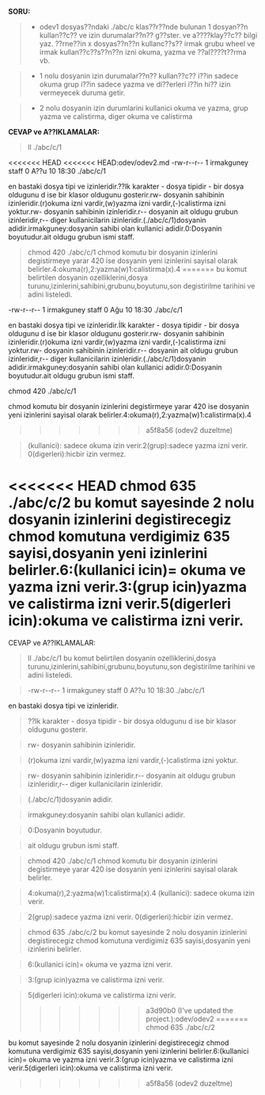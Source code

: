 **SORU:**


> - odev1 dosyas??ndaki ./abc/c klas??r??nde bulunan 1 dosyan??n kullan??c?? ve izin durumalar??n?? g??ster. ve a????klay??c?? bilgi yaz. ??rne??in x dosyas??n??n kullanc??s?? irmak grubu wheel ve irmak kullan??c??s??n??n izni okuma, yazma ve ??al????t??rma vb. 


> - 1 nolu dosyanin  izin durumalar??n?? kullan??c?? i??in sadece okuma grup i??in sadece yazma ve di??erleri i??in hi?? izin vermeyecek duruma getir.


> - 2 nolu dosyanin izin durumlarini kullanici okuma ve yazma, grup yazma ve calistirma, diger okuma ve calistirma


**CEVAP ve A??IKLAMALAR:**


> ll ./abc/c/1 


<<<<<<< HEAD
<<<<<<< HEAD:odev/odev2.md
-rw-r--r-- 1 irmakguney staff 0 A??u 10 18:30 ./abc/c/1 


en bastaki dosya tipi ve izinleridir.??lk karakter - dosya tipidir - bir dosya oldugunu d ise bir klasor oldugunu gosterir.rw- dosyanin sahibinin izinleridir.(r)okuma izni vardir,(w)yazma izni vardir,(-)calistirma izni yoktur.rw- dosyanin sahibinin izinleridir.r-- dosyanin ait oldugu grubun izinleridir,r-- diger kullanicilarin izinleridir.(./abc/c/1)dosyanin adidir.irmakguney:dosyanin sahibi olan kullanici adidir.0:Dosyanin boyutudur.ait oldugu grubun ismi staff.


> chmod 420 ./abc/c/1   chmod komutu bir dosyanin izinlerini degistirmeye yarar 420 ise dosyanin yeni izinlerini sayisal olarak belirler.4:okuma(r),2:yazma(w)1:calistirma(x).4 
=======
bu komut belirtilen dosyanin ozelliklerini,dosya turunu,izinlerini,sahibini,grubunu,boyutunu,son degistirilme tarihini ve adini listeledi.


-rw-r--r-- 1 irmakguney staff 0 Ağu 10 18:30 ./abc/c/1 


en bastaki dosya tipi ve izinleridir.İlk karakter - dosya tipidir - bir dosya oldugunu d ise bir klasor oldugunu gosterir.rw- dosyanin sahibinin izinleridir.(r)okuma izni vardir,(w)yazma izni vardir,(-)calistirma izni yoktur.rw- dosyanin sahibinin izinleridir.r-- dosyanin ait oldugu grubun izinleridir,r-- diger kullanicilarin izinleridir.(./abc/c/1)dosyanin adidir.irmakguney:dosyanin sahibi olan kullanici adidir.0:Dosyanin boyutudur.ait oldugu grubun ismi staff.



chmod 420 ./abc/c/1 


chmod komutu bir dosyanin izinlerini degistirmeye yarar 420 ise dosyanin yeni izinlerini sayisal olarak belirler.4:okuma(r),2:yazma(w)1:calistirma(x).4 
>>>>>>> a5f8a56 (odev2 duzeltme)


> (kullanici): sadece okuma izin verir.2(grup):sadece yazma izni verir. 0(digerleri):hicbir izin vermez.


<<<<<<< HEAD
chmod 635 ./abc/c/2   bu komut sayesinde 2 nolu dosyanin izinlerini degistirecegiz chmod komutuna verdigimiz 635 sayisi,dosyanin yeni izinlerini belirler.6:(kullanici icin)= okuma ve yazma izni verir.3:(grup icin)yazma ve calistirma izni verir.5(digerleri icin):okuma ve calistirma izni verir.
=======
CEVAP ve A??IKLAMALAR:
> ll ./abc/c/1   bu komut belirtilen dosyanin ozelliklerini,dosya turunu,izinlerini,sahibini,grubunu,boyutunu,son degistirilme tarihini ve adini listeledi.


> -rw-r\-\-r-- 1 irmakguney staff 0 A??u 10 18:30 ./abc/c/1 

en bastaki dosya tipi ve izinleridir.


> ??lk karakter - dosya tipidir - bir dosya oldugunu d ise bir klasor oldugunu gosterir.


> rw- dosyanin sahibinin izinleridir.


> (r)okuma izni vardir,(w)yazma izni vardir,(-)calistirma izni yoktur.


> rw- dosyanin sahibinin izinleridir.r-- dosyanin ait oldugu grubun izinleridir,r-- diger kullanicilarin izinleridir.


> (./abc/c/1)dosyanin adidir.


> irmakguney:dosyanin sahibi olan kullanici adidir.


> 0:Dosyanin boyutudur.


> ait oldugu grubun ismi staff.


> chmod 420 ./abc/c/1   chmod komutu bir dosyanin izinlerini degistirmeye yarar 420 ise dosyanin yeni izinlerini sayisal olarak belirler.


> 4:okuma(r),2:yazma(w)1:calistirma(x).4 
(kullanici): sadece okuma izin verir.


> 2(grup):sadece yazma izni verir. 0(digerleri):hicbir izin vermez.


> chmod 635 ./abc/c/2   bu komut sayesinde 2 nolu dosyanin izinlerini degistirecegiz chmod komutuna verdigimiz 635 sayisi,dosyanin yeni izinlerini belirler.


> 6:(kullanici icin)= okuma ve yazma izni verir.


> 3:(grup icin)yazma ve calistirma izni verir.


> 5(digerleri icin):okuma ve calistirma izni verir.
>>>>>>> a3d90b0 (I've updated the project.):odev/odev2
=======
chmod 635 ./abc/c/2 


bu komut sayesinde 2 nolu dosyanin izinlerini degistirecegiz chmod komutuna verdigimiz 635 sayisi,dosyanin yeni izinlerini belirler.6:(kullanici icin)= okuma ve yazma izni verir.3:(grup icin)yazma ve calistirma izni verir.5(digerleri icin):okuma ve calistirma izni verir.
>>>>>>> a5f8a56 (odev2 duzeltme)





